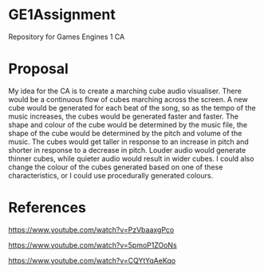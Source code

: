 # GE1Assignment
Repository for Games Engines 1 CA

# Proposal
My idea for the CA is to create a marching cube audio visualiser. There would be a continuous flow of cubes marching across the screen. A new cube would be generated for each beat of the song, so as the tempo of the music increases, the cubes would be generated faster and faster. The shape and colour of the cube would be determined by the music file, the shape of the cube would be determined by the pitch and volume of the music. The cubes would get taller in response to an increase in pitch and shorter in response to a decrease in pitch. Louder audio would generate thinner cubes, while quieter audio would result in wider cubes. I could also change the colour of the cubes generated based on one of these characteristics, or I could use procedurally generated colours.


# References

https://www.youtube.com/watch?v=PzVbaaxgPco 

https://www.youtube.com/watch?v=5pmoP1ZOoNs 

https://www.youtube.com/watch?v=CQYtYqAeKqo 
